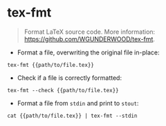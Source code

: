 # tex-fmt

> Format LaTeX source code.
> More information: <https://github.com/WGUNDERWOOD/tex-fmt>.

- Format a file, overwriting the original file in-place:

`tex-fmt {{path/to/file.tex}}`

- Check if a file is correctly formatted:

`tex-fmt --check {{path/to/file.tex}}`

- Format a file from `stdin` and print to `stout`:

`cat {{path/to/file.tex}} | tex-fmt --stdin`
